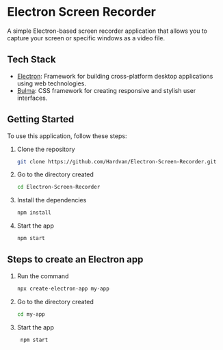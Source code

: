 # Electron Screen Recorder

A simple Electron-based screen recorder application that allows you to capture your screen or specific windows as a video file.

## Tech Stack

- [Electron](https://www.electronjs.org/): Framework for building cross-platform desktop applications using web technologies.
- [Bulma](https://bulma.io/): CSS framework for creating responsive and stylish user interfaces.

## Getting Started

To use this application, follow these steps:

1. Clone the repository

   ```bash
   git clone https://github.com/Hardvan/Electron-Screen-Recorder.git
   ```

2. Go to the directory created

   ```bash
   cd Electron-Screen-Recorder
   ```

3. Install the dependencies

   ```bash
   npm install
   ```

4. Start the app

   ```bash
   npm start
   ```

## Steps to create an Electron app

1. Run the command

   ```bash
   npx create-electron-app my-app
   ```

2. Go to the directory created

   ```bash
   cd my-app
   ```

3. Start the app

   ```bash
    npm start
   ```
